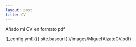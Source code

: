```yaml
---
layout: post
title: CV
---
```


Añado mi CV  en formato pdf

![_config.yml]({{ site.baseurl }}/images/MiguelAlzateCV.pdf)
